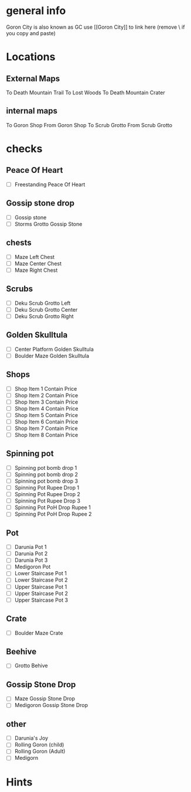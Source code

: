 # general info 
Goron City is also known as GC use \[\[Goron City]] to link here (remove \\ if you copy and paste)
# Locations
## External Maps
To Death Mountain Trail
To Lost Woods
To Death Mountain Crater
## internal maps
To Goron Shop
From Goron Shop
To Scrub Grotto
From Scrub Grotto
# checks
## Peace Of Heart
- [ ] Freestanding Peace Of Heart
## Gossip stone drop
- [ ] Gossip stone
- [ ] Storms Grotto Gossip Stone
## chests
- [ ] Maze Left Chest
- [ ] Maze Center Chest
- [ ] Maze Right Chest
## Scrubs
- [ ] Deku Scrub Grotto Left
- [ ] Deku Scrub Grotto Center
- [ ] Deku Scrub Grotto Right
## Golden Skulltula
- [ ] Center Platform Golden Skulltula
- [ ] Boulder Maze Golden Skulltula
## Shops
- [ ] Shop Item 1 Contain   Price
- [ ] Shop Item 2 Contain   Price
- [ ] Shop Item 3 Contain   Price
- [ ] Shop Item 4 Contain   Price
- [ ] Shop Item 5 Contain   Price
- [ ] Shop Item 6 Contain   Price
- [ ] Shop Item 7 Contain   Price
- [ ] Shop Item 8 Contain   Price
## Spinning pot
- [ ] Spinning pot bomb drop 1
- [ ] Spinning pot bomb drop 2
- [ ] Spinning pot bomb drop 3
- [ ] Spinning Pot Rupee Drop 1
- [ ] Spinning Pot Rupee Drop 2
- [ ] Spinning Pot Rupee Drop 3
- [ ] Spinning Pot PoH Drop Rupee 1
- [ ] Spinning Pot PoH Drop Rupee 2
## Pot
- [ ] Darunia Pot 1
- [ ] Darunia Pot 2
- [ ] Darunia Pot 3
- [ ] Medigoron Pot
- [ ] Lower Staircase Pot 1
- [ ] Lower Staircase Pot 2
- [ ] Upper Staircase Pot 1
- [ ] Upper Staircase Pot 2
- [ ] Upper Staircase Pot 3
## Crate
- [ ] Boulder Maze Crate
## Beehive
- [ ] Grotto Behive
## Gossip Stone Drop
- [ ] Maze Gossip Stone Drop
- [ ] Medigoron Gossip Stone Drop
## other
- [ ] Darunia's Joy
- [ ] Rolling Goron (child)
- [ ] Rolling Goron (Adult)
- [ ] Medigorn
# Hints

